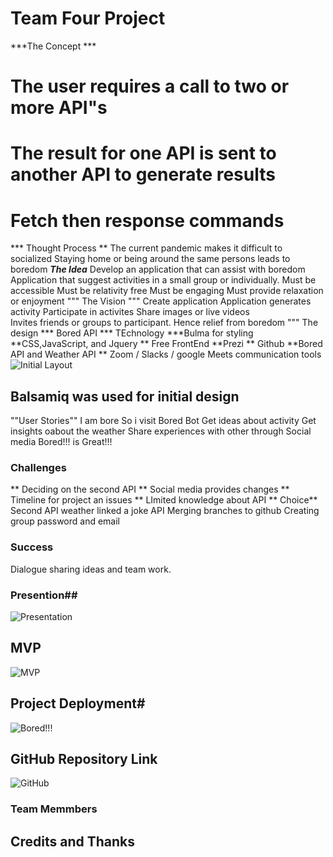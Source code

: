 # Team Four Project ###
***The Concept ***
# The user requires a call to two or more API"s
# The result for one API is sent to another API to generate results
# Fetch then response commands
*** Thought Process **
The current pandemic makes it difficult to socialized
Staying home or being around the same persons leads to boredom
***The Idea***
Develop an application that can assist with boredom
Application that suggest activities in a small group or individually.
Must be accessible
Must be relativity free
Must be engaging 
Must provide relaxation or enjoyment
""" The Vision """
Create application
Application generates activity
Participate in activites
Share images or live videos  
Invites friends or groups to participant.
Hence relief from boredom
""" The design ***
Bored API
*** TEchnology
***Bulma for styling
**CSS,JavaScript, and Jquery
** Free FrontEnd
**Prezi 
** Github 
**Bored API and Weather API
** Zoom / Slacks / google Meets communication tools 
![Initial Layout](./team4PageLayout.bmpr)
## Balsamiq was used for initial design
""User Stories""
I am bore 
So i visit Bored Bot
Get ideas about activity
Get insights oabout the weather
Share experiences with other through Social media
Bored!!! is Great!!!
### Challenges ###
** Deciding on the second API
** Social media provides changes 
** Timeline for project an issues 
** LImited knowledge about API
** Choice**
Second API weather linked a joke API 
Merging branches to github
Creating group password and email
### Success ###
Dialogue sharing ideas and team work.

### Presention##
![Presentation](./)

## MVP ##
![MVP](https://team4project1.github.io/Bored/)

## Project Deployment#
![Bored!!!](https://team4project1.github.io/Bored/)

## GitHub Repository Link ##
![GitHub](https://github.com/Team4project1/Bored)
### Team Memmbers ###

## Credits and Thanks ##


